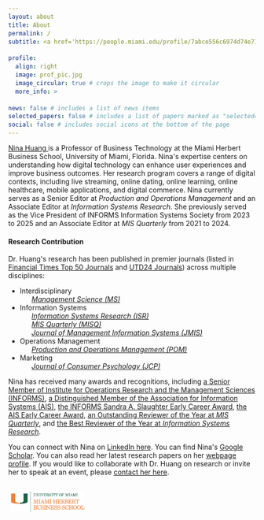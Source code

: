 ```yaml
---
layout: about
title: About
permalink: /
subtitle: <a href='https://people.miami.edu/profile/7abce556c6974d74e71c89fb865e4553'>University of Miami Herbert Business School</a>

profile:
  align: right
  image: prof_pic.jpg
  image_circular: true # crops the image to make it circular
  more_info: >

news: false # includes a list of news items
selected_papers: false # includes a list of papers marked as "selected={true}"
social: false # includes social icons at the bottom of the page
---
```


<p> <a href="https://people.miami.edu/profile/nxh558@miami.edu/"> Nina Huang </a> is a Professor of Business Technology at the Miami Herbert Business School, University of Miami, Florida. Nina's expertise centers on understanding how digital technology can enhance user experiences and improve business outcomes. Her research program covers a range of digital contexts, including live streaming, online dating, online learning, online healthcare, mobile applications, and digital commerce. Nina currently serves as a Senior Editor at <em>Production and Operations Management</em> and an Associate Editor at <em>Information Systems Research</em>. She previously served as the Vice President of INFORMS Information Systems Society from 2023 to 2025 and an Associate Editor at <em>MIS Quarterly</em> from 2021 to 2024.</p>

<h4>Research Contribution</h4>
Dr. Huang's research has been published in premier journals (listed in <a href="https://www.ft.com/content/3405a512-5cbb-11e1-8f1f-00144feabdc0"> Financial Times Top 50 Journals</a> and <a href="https://jsom.utdallas.edu/the-utd-top-100-business-school-research-rankings"> UTD24 Journals</a>) across multiple disciplines:
<ul>
  <li>Interdisciplinary
    <ul style="list-style-type: none;">
          <li><a href="https://pubsonline.informs.org/journal/mnsc"> <em>Management Science (MS)</em></a></li>
    </ul>
  </li>
  
  <li>Information Systems
    <ul style="list-style-type: none;">
      <li><a href="https://pubsonline.informs.org/journal/isre"> <em>Information Systems Research (ISR)</em></a></li>
      <li><a href="https://misq.umn.edu"> <em>MIS Quarterly (MISQ)</em></a></li>
      <li><a href="https://www.jmis-web.org"> <em>Journal of Management Information Systems (JMIS)</em></a></li>            
    </ul>
  </li>
 
  <li>Operations Management
    <ul style="list-style-type: none;">
      <li><a href="https://www.poms.org/journal"> <em>Production and Operations Management (POM)</em></a></li>
    </ul>
  </li>

  <li>Marketing
    <ul style="list-style-type: none;">
      <li><a href="https://myscp.onlinelibrary.wiley.com/journal/15327663"> <em>Journal of Consumer Psychology (JCP)</em></a></li>
    </ul>
  </li>
</ul>

<p>
Nina has received many awards and recognitions, including <a href="https://pubsonline.informs.org/do/10.1287/orms.2024.01.25n"> a Senior Member of Institute for Operations Research and the Management Sciences (INFORMS)</a>, <a href="https://aisnet.org/page/DistinguishedMemberList"> a Distinguished Member of the Association for Information Systems (AIS)</a>, <a href="https://www.informs.org/Recognizing-Excellence/Community-Prizes/Information-Systems-Society/ISS-Sandra-A.-Slaughter-Early-Career-Award"> the INFORMS Sandra A. Slaughter Early Career Award</a>, <a href="https://ishistory.aisnet.org/awards/earlycareeraward/"> the AIS Early Career Award</a>, <a href="https://misq.umn.edu/awards-reviewer"> an Outstanding Reviewer of the Year at <em>MIS Quarterly</em></a>, and <a href="https://pubsonline.informs.org/page/isre/awards"> the Best Reviewer of the Year at <em>Information Systems Research</em></a>.
</p>

<p>
  You can connect with Nina on <a href="https://www.linkedin.com/in/nina-huang"> LinkedIn here</a>.
  You can find Nina's <a href="https://scholar.google.com/citations?user=pTNPXbMAAAAJ&hl=en" rel="nofollow"> Google Scholar</a>. You can also read her latest research papers on her <a href="https://nhuang-research.github.io" rel="nofollow">webpage profile</a>. If you would like to collaborate with Dr. Huang on research or invite her to speak at an event, please <a href="mailto: nhuang@miami.edu" rel="nofollow">contact her here</a>.
</p>

<!-- ADD LOGO HERE -->
<div style="text-align:left; margin-top:30px; padding-left:5px;">
  <a href="https://www.herbert.miami.edu" target="_blank" rel="noopener">
    <img src="/assets/img/UM-H-BUS-miami Herbert business school-RGB.png" 
         alt="Miami Herbert Business School logo" 
         width="150" 
         style="height:auto; opacity:0.9;">
  </a>
</div>

